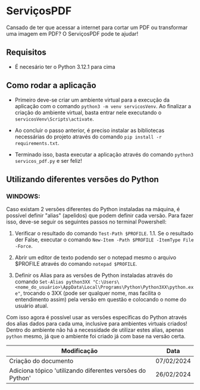 # ServiçosPDF

Cansado de ter que acessar a internet para cortar um PDF ou transformar uma imagem em PDF? O ServiçosPDF pode te ajudar! 

## Requisitos
* É necesário ter o Python 3.12.1 para cima

## Como rodar a aplicação
* Primeiro deve-se criar um ambiente virtual para a execução da aplicação com o comando `python3 -m venv servicosVenv`. Ao finalizar a criação do ambiente virtual, basta entrar nele executando o `servicosVenv\Scripts\activate`.

* Ao concluir o passo anterior, é preciso instalar as bibliotecas necessárias do projeto através do comando `pip install -r requirements.txt`.

* Terminado isso, basta executar a aplicação através do comando `python3 servicos_pdf.py` e ser feliz!

## Utilizando diferentes versões do Python
### WINDOWS:

Caso existam 2 versões diferentes do Python instaladas na máquina, é possível definir "alias" (apelidos) que podem definir cada versão.
Para fazer isso, deve-se seguir os seguintes passos no terminal Powershell:

1. Verificar o resultado do comando `Test-Path $PROFILE`.
    1.1. Se o resultado der False, executar o comando `New-Item -Path $PROFILE -ItemType File -Force`.

2. Abrir um editor de texto podendo ser o notepad mesmo o arquivo $PROFILE através do comando `notepad $PROFILE`.

3. Definir os Alias para as versões de Python instaladas através do comando `Set-Alias python3XX "C:\Users\<nome_do_usuário>\AppData\Local\Programs\Python\Python3XX\python.exe"`, trocando o 3XX (pode ser qualquer nome, mas facilita o entendimento assim) pela versão em questão e colocando o nome do usuário atual.

Com isso agora é possível usar as versões específicas do Python através dos alias dados para cada uma, inclusive para ambientes virtuais criados! Dentro do ambiente não há a necessidade de utilizar estes alias, apenas `python` mesmo, já que o ambiente foi criado já com base na versão certa.


| Modificação | Data |
|----- | ----- |
| Criação do documento | 07/02/2024 |
| Adiciona tópico 'utilizando diferentes versões do Python' | 26/02/2024 |